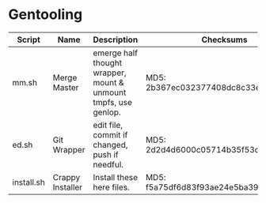 # Gentooling
Script | Name | Description | Checksums
------ | ---- | ----------- | ---------
mm.sh | Merge Master | emerge half thought wrapper, mount & unmount tmpfs, use genlop. | MD5: 2b367ec032377408dc8c33ef5ceb42c5
ed.sh | Git Wrapper | edit file, commit if changed, push if needful. | MD5: 2d2d4d6000c05714b35f53df46d86417
install.sh | Crappy Installer | Install these here files. | MD5: f5a75df6d83f93ae24e5ba397cbcac13
